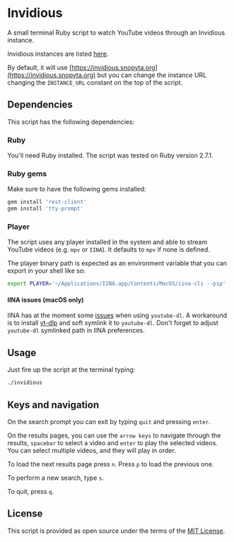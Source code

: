 # Invidious

A small terminal Ruby script to watch YouTube videos through an Invidious
instance.

Invidious instances are listed [here](https://api.invidious.io/).

By default, it will use
[https://invidious.snopyta.org](https://invidious.snopyta.org) but you can
change the instance URL changing the `INSTANCE_URL` constant on the top of the
script.

## Dependencies

This script has the following dependencies:

### Ruby

You'll need Ruby installed. The script was tested on Ruby version 2.7.1.

### Ruby gems

Make sure to have the following gems installed:

```bash
gem install 'rest-client'
gem install 'tty-prompt'
```

### Player

The script uses any player installed in the system and able to stream
YouTube videos (e.g. `mpv` or `IINA`). It defaults to `mpv` if none is defined.

The player binary path is expected as an
environment variable that you can export in your shell like so:

```bash
export PLAYER='~/Applications/IINA.app/Contents/MacOS/iina-cli --pip'
```

#### IINA issues (macOS only)

IINA has at the moment some [issues](https://github.com/iina/iina/issues/3524) when using `youtube-dl`. A workaround is
to install [yt-dlp](https://github.com/yt-dlp/yt-dlp) and soft symlink it to
`youtube-dl`. Don't forget to adjust `youtube-dl` symlinked path in IINA
preferences.

## Usage

Just fire up the script at the terminal typing:

```bash
./invidious
```

## Keys and navigation

On the search prompt you can exit by typing `quit` and pressing `enter`.

On the results pages, you can use the `arrow keys` to navigate through the
results, `spacebar` to select a video and `enter` to play the selected videos.
You can select multiple videos, and they will play in order.

To load the next results page press `n`. Press `p` to load the previous one.

To perform a new search, type `s`.

To quit, press `q`.

## License

This script is provided as open source under the terms of the [MIT
License](https://opensource.org/licenses/MIT).
